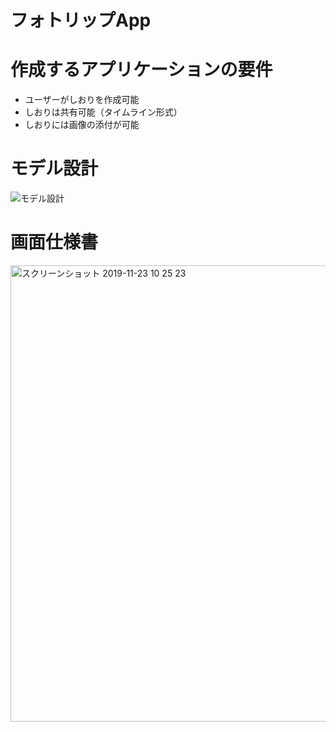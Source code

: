 # フォトリップApp


# 作成するアプリケーションの要件

- ユーザーがしおりを作成可能
- しおりは共有可能（タイムライン形式）
- しおりには画像の添付が可能

# モデル設計
![モデル設計](https://user-images.githubusercontent.com/43497062/69470663-58616c00-0ddb-11ea-92b6-6516bf8dd9b4.png)



# 画面仕様書
<img width="730" alt="スクリーンショット 2019-11-23 10 25 23" src="https://user-images.githubusercontent.com/43497062/69470687-93639f80-0ddb-11ea-94a5-a43fe1667a36.png">
